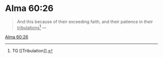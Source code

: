 # Alma 60:26

> And this because of their exceeding faith, and their patience in their <u>tribulations</u>[^a] —

[Alma 60:26](https://www.churchofjesuschrist.org/study/scriptures/bofm/alma/60?lang=eng&id=p26#p26)


[^a]: TG [[Tribulation]].
